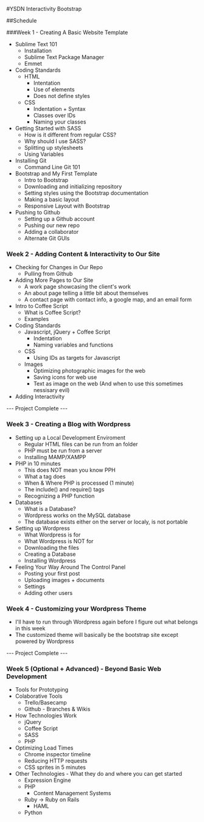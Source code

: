 #YSDN Interactivity Bootstrap

##Schedule

###Week 1 - Creating A Basic Website Template

* Sublime Text 101
  * Installation
  * Sublime Text Package Manager
  * Emmet
* Coding Standards
  * HTML
    * Intentation
    * Use of elements
    * Does not define styles
  * CSS
    * Indentation + Syntax
    * Classes over IDs
    * Naming your classes
* Getting Started with SASS
  * How is it different from regular CSS?
  * Why should I use SASS?
  * Splitting up stylesheets
  * Using Variables
* Installing Git
  * Command Line Git 101
* Bootstrap and My First Template
  * Intro to Bootstrap
  * Downloading and initializing repository
  * Setting styles using the Bootstrap documentation
  * Making a basic layout
  * Responsive Layout with Bootstrap
* Pushing to Github
  * Setting up a Github account
  * Pushing our new repo
  * Adding a collaborator
  * Alternate Git GUIs

### Week 2 - Adding Content & Interactivity to Our Site

* Checking for Changes in Our Repo
  * Pulling from Github
* Adding More Pages to Our Site
  * A work page showcasing the client's work
  * An about page telling a little bit about themselves
  * A contact page with contact info, a google map, and an email form
* Intro to Coffee Script
  * What is Coffee Script?
  * Examples
* Coding Standards
  * Javascript, jQuery + Coffee Script
    * Indentation
    * Naming variables and functions
  * CSS
    * Using IDs as targets for Javascript
  * Images
    * Optimizing photographic images for the web
    * Saving icons for web use
    * Text as image on the web (And when to use this sometimes nessisary evil)
* Adding Interactivity

--- Project Complete ---

### Week 3 - Creating a Blog with Wordpress

* Setting up a Local Development Enviroment
  * Regular HTML files can be run from an folder
  * PHP must be run from a server
  * Installing MAMP/XAMPP
* PHP in 10 minutes
  * This does NOT mean you know PPH
  * What a <?php ?> tag does
  * When & Where PHP is processed (1 minute)
  * The include() and require() tags
  * Recognizing a PHP function
* Databases
  * What is a Database?
  * Wordpress works on the MySQL database
  * The database exists either on the server or localy, is not portable
* Setting up Wordpress
  * What Wordpress is for
  * What Wordpress is NOT for
  * Downloading the files
  * Creating a Database
  * Installing Wordpress
* Feeling Your Way Around The Control Panel
  * Posting your first post
  * Uploading images + documents
  * Settings
  * Adding other users

### Week 4 - Customizing your Wordpress Theme

* I'll have to run through Wordpress again before I figure out what belongs in this week
* The customized theme will basically be the bootstrap site except powered by Wordpress

--- Project Complete ---

### Week 5 (Optional + Advanced) - Beyond Basic Web Development

* Tools for Prototyping
* Colaborative Tools
  * Trello/Basecamp
  * Github - Branches & Wikis
* How Technologies Work
  * jQuery
  * Coffee Script
  * SASS
  * PHP
* Optimizing Load Times
  * Chrome inspector timeline
  * Reducing HTTP requests
  * CSS sprites in 5 minutes
* Other Technologies - What they do and where you can get started
  * Expression Engine
  * PHP
    * Content Management Systems
  * Ruby -> Ruby on Rails
    * HAML
  * Python
